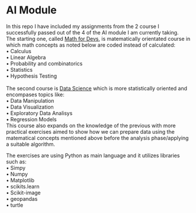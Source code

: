 # AI Module
In this repo I have included my assignments from the 2 course I successfully passed out of the 4 of the AI module I am currently taking.\
The starting one, called [Math for Devs](https://softuni.bg/certificates/details/172062/894ddee8), is matematically orientated course in which math concepts as noted below are coded instead of calculated:\
• Calculus\
• Linear Algebra\
• Probability and combinatorics\
• Statistics\
• Hypothesis Testing\
\
The second course is [Data Science](https://softuni.bg/certificates/details/185236/1a8d25e0) which is more statistically oriented and encompases topics like:\
• Data Manipulation\
• Data Visualization\
• Exploratory Data Analisys\
• Regression Models\
This course also expands on the knowledge of the previous with more practical exercises aimed to show how we can prepare data using the matematical concepts mentioned above before the analysis phase/applying a suitable  algorithm.

The exercises are using Python as main language and it utilizes libraries such as: \
• Simpy\
• Numpy\
• Matplotlib\
• scikits.learn\
• Scikit-image\
• geopandas\
• turtle
